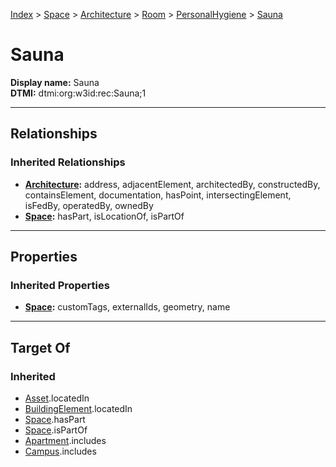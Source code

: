 [Index](../../../../Index.md) > [Space](../../../Space.md) > [Architecture](../../Architecture.md) > [Room](../Room.md) > [PersonalHygiene](PersonalHygiene.md) > [Sauna](#)
# Sauna

**Display name:** Sauna<br />
**DTMI:** dtmi:org:w3id:rec:Sauna;1

---

## Relationships
### Inherited Relationships
* **[Architecture](../../Architecture.md):** address, adjacentElement, architectedBy, constructedBy, containsElement, documentation, hasPoint, intersectingElement, isFedBy, operatedBy, ownedBy
* **[Space](../../../Space.md):** hasPart, isLocationOf, isPartOf

---

## Properties
### Inherited Properties
* **[Space](../../../Space.md):** customTags, externalIds, geometry, name

---

## Target Of
### Inherited
* [Asset](../../../../Asset/Asset.md).locatedIn
* [BuildingElement](../../../../BuildingElement/BuildingElement.md).locatedIn
* [Space](../../../Space.md).hasPart
* [Space](../../../Space.md).isPartOf
* [Apartment](../../../../Collection/SpaceCollection/Apartment.md).includes
* [Campus](../../../../Collection/SpaceCollection/Campus.md).includes
